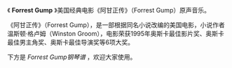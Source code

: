 

《 **Forrest Gump** 》美国经典电影《阿甘正传》（Forrest Gump）原声音乐。

  

《阿甘正传》（Forrest Gump），是一部根据同名小说改编的美国电影，小说作者温斯顿·格卢姆（Winston
Groom），电影荣获1995年奥斯卡最佳影片奖、奥斯卡最佳男主角奖、奥斯卡最佳导演奖等6项大奖。

  

下方是 _Forrest Gump钢琴谱_ ，欢迎大家使用。

